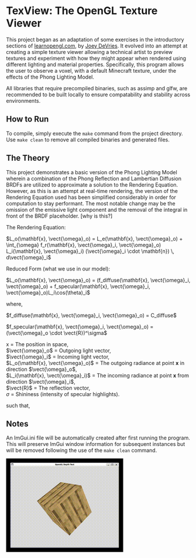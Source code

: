 # TexView: The OpenGL Texture Viewer

This project began as an adaptation of some exercises in the introductory sections of [learnopengl.com](https://learnopengl.com/Getting-started/Coordinate-Systems),
by [Joey DeVries](https://github.com/JoeyDeVries). It evolved into an attempt at creating a simple texture viewer allowing a technical artist to preview textures and
experiment with how they might appear when rendered using different lighting and material properties. Specifically, this program allows the user to observe a voxel, with 
a default Minecraft texture, under the effects of the Phong Lighting Model.  

All libraries that require precompiled binaries, such as assimp and glfw, are recommended to be built locally to ensure compatability and stability across environments.  

## How to Run

To compile, simply execute the `make` command from the project directory. Use `make clean` to remove all compiled binaries and generated files.  

## The Theory

This project demonstrates a basic version of the Phong Lighting Model wherein a combination of the Phong Reflection and Lambertian Diffusion BRDFs are 
utilized to approximate a solution to the Rendering Equation. However, as this is an attempt at real-time rendering, the version of the Rendering Equation used has been simplified 
considerably in order for computation to stay performant. The most notable change may be the omission of the emissive light component and the removal of the integral in 
front of the BRDF placeholder. [why is this?]  

The Rendering Equation:  

$L_o(\mathbf{x}, \vect{\omega}_o) = L_e(\mathbf{x}, \vect{\omega}_o) + \int_{\omega} f_r(\mathbf{x}, \vect{\omega}_i, \vect{\omega}_o) L_i(\mathbf{x}, \vect{\omega}_i) (\vect{\omega}_i \cdot \mathbf{n}) \, d\vect{\omega}_i$

Reduced Form (what we use in our model):  

$L_o(\mathbf{x}, \vect{\omega}_o) = (f_diffuse(\mathbf{x}, \vect{\omega}_i, \vect{\omega}_o) + f_specular(\mathbf{x}, \vect{\omega}_i, \vect{\omega}_o)L_i\cos(\theta)_i$

where,  

$f_diffuse(\mathbf{x}, \vect{\omega}_i, \vect{\omega}_o) = C_diffuse$

$f_specular(\mathbf{x}, \vect{\omega}_i, \vect{\omega}_o) = (\vect{\omega}_o \cdot \vect{R})^\sigma$

x = The position in space,  
$\vect{\omega}_o$ = Outgoing light vector,  
$\vect{\omega}_i$ = Incoming light vector,  
$L_o(\mathbf{x}, \vect{\omega}_o)$ = The outgoing radiance at point $\mathbf{x}$ in direction $\vect{\omega}_o$,  
$L_i(\mathbf{x}, \vect{\omega}_i)$ = The incoming radiance at point $\mathbf{x}$ from direction $\vect{\omega}_i$,  
$\vect{R}$ = The reflection vector,  
$\sigma$ = Shininess (intensity of specular highlights).  

such that, 



## Notes

An ImGui.ini file will be automatically created after first running the program. This will preserve ImGui window information for subsequent instances but will be 
removed following the use of the `make clean` command.


![demo](assets/media/demo.gif)
